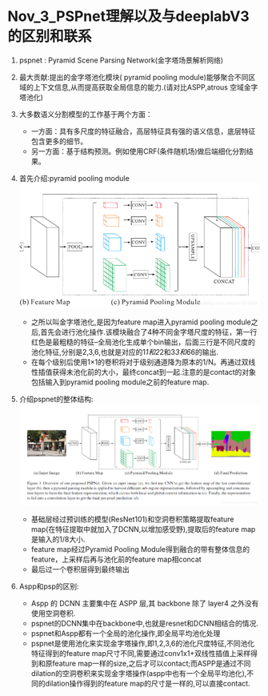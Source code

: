 Nov_3_PSPnet理解以及与deeplabV3的区别和联系
====

1. pspnet : Pyramid Scene Parsing Network(金字塔场景解析网络)

2. 最大贡献:提出的金字塔池化模块( pyramid pooling module)能够聚合不同区域的上下文信息,从而提高获取全局信息的能力.(请对比ASPP,atrous 空域金字塔池化)

3. 大多数语义分割模型的工作基于两个方面：
	- 一方面：具有多尺度的特征融合，高层特征具有强的语义信息，底层特征包含更多的细节。
	- 另一方面：基于结构预测。例如使用CRF(条件随机场)做后端细化分割结果。

4. 首先介绍:pyramid pooling module![](./images/pspnet_1.png)
	- 之所以叫金字塔池化,是因为feature map进入pyramid pooling module之后,首先会进行池化操作.该模块融合了4种不同金字塔尺度的特征，第一行红色是最粗糙的特征–全局池化生成单个bin输出，后面三行是不同尺度的池化特征,分别是2,3,6,也就是对应的1*1和2*2和3*3和6*6的输出.
    - 在每个级别后使用1×1的卷积将对于级别通道降为原本的1/N。再通过双线性插值获得未池化前的大小，最终concat到一起.注意的是contact的对象包括输入到pyramid pooling module之前的feature map.

5. 介绍pspnet的整体结构:![](./images/pspnet_2.png)
	- 基础层经过预训练的模型(ResNet101)和空洞卷积策略提取feature map(在特征提取中就加入了DCNN,以增加感受野),提取后的feature map是输入的1/8大小.
	- feature map经过Pyramid Pooling Module得到融合的带有整体信息的feature，上采样后再与池化前的feature map相concat
	- 最后过一个卷积层得到最终输出

6. Aspp和psp的区别:
	- Aspp 的 DCNN 主要集中在 ASPP 层,其 backbone 除了 layer4 之外没有使用空洞卷积.
	- pspnet的DCNN集中在backbone中,也就是resnet和DCNN相结合的情况.
	- pspnet和Aspp都有一个全局的池化操作,即全局平均池化处理
	- pspnet是使用池化来实现金字塔操作,即1,2,3,6的池化尺度特征,不同池化特征得到的feature map尺寸不同,需要通过conv1x1+双线性插值上采样得到和原feature map一样的size,之后才可以contact;而ASPP是通过不同dilation的空洞卷积来实现金字塔操作(aspp中也有一个全局平均池化),不同的dilation操作得到的feature map的尺寸是一样的,可以直接contact.
